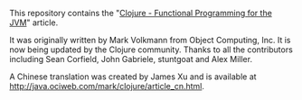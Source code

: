 This repository contains the
"[Clojure - Functional Programming for the JVM](http://java.ociweb.com/mark/clojure/article.html)"
article.

It was originally written by Mark Volkmann from Object Computing, Inc.
It is now being updated by the Clojure community.
Thanks to all the contributors including
Sean Corfield, John Gabriele, stuntgoat and Alex Miller.

A Chinese translation was created by James Xu
and is available at http://java.ociweb.com/mark/clojure/article_cn.html.
